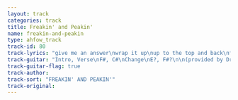 ```yaml
---
layout: track
categories: track
title: Freakin' and Peakin'
name: freakin-and-peakin
type: ahfow_track
track-id: 80
track-lyrics: "give me an answer\nwrap it up\nup to the top and back\nfreakin' and peakin'\nloosin' touch\ncan't tell the wrong from wright\n\nout on the streets\nsugar in the streets\nthinkin' we'd talk without speakin'\nshe was pointing at me\nbut i was pointing at you\ncan't tell the wrong from wright\n\ngotta keep movin'\nmovin' on\nbefore it gets too much\nshe was pointing at me\nbut i was pointing at you\ncan't tell the wrong from wright"
track-guitar: "Intro, Verse\nF#, C#\nChange\nE?, F#?\n\n(provided by Drew)"
track-guitar-flag: true
track-author: 
track-sort: "FREAKIN' AND PEAKIN'"
track-original: 
---
```

